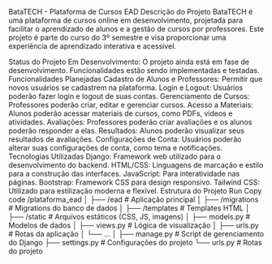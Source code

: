 BataTECH - Plataforma de Cursos EAD
Descrição do Projeto
BataTECH é uma plataforma de cursos online em desenvolvimento, projetada para facilitar o aprendizado de alunos e a gestão de cursos por professores. Este projeto é parte do curso do 3º semestre e visa proporcionar uma experiência de aprendizado interativa e acessível.

Status do Projeto
Em Desenvolvimento: O projeto ainda está em fase de desenvolvimento. Funcionalidades estão sendo implementadas e testadas.
Funcionalidades Planejadas
Cadastro de Alunos e Professores: Permitir que novos usuários se cadastrem na plataforma.
Login e Logout: Usuários poderão fazer login e logout de suas contas.
Gerenciamento de Cursos: Professores poderão criar, editar e gerenciar cursos.
Acesso a Materiais: Alunos poderão acessar materiais de cursos, como PDFs, vídeos e atividades.
Avaliações: Professores poderão criar avaliações e os alunos poderão responder a elas.
Resultados: Alunos poderão visualizar seus resultados de avaliações.
Configurações de Conta: Usuários poderão alterar suas configurações de conta, como tema e notificações.
Tecnologias Utilizadas
Django: Framework web utilizado para o desenvolvimento do backend.
HTML/CSS: Linguagens de marcação e estilo para a construção das interfaces.
JavaScript: Para interatividade nas páginas.
Bootstrap: Framework CSS para design responsivo.
Tailwind CSS: Utilizado para estilização moderna e flexível.
Estrutura do Projeto
Run
Copy code
/plataforma_ead
│
├── /ead                  # Aplicação principal
│   ├── /migrations       # Migrations do banco de dados
│   ├── /templates        # Templates HTML
│   ├── /static           # Arquivos estáticos (CSS, JS, imagens)
│   ├── models.py         # Modelos de dados
│   ├── views.py          # Lógica de visualização
│   ├── urls.py           # Rotas da aplicação
│   └── ...
│
├── manage.py             # Script de gerenciamento do Django
├── settings.py           # Configurações do projeto
└── urls.py              # Rotas do projeto
